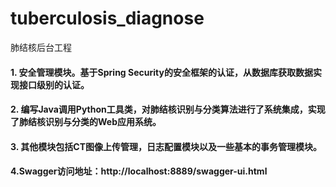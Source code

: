 # tuberculosis_diagnose
肺结核后台工程
#### 1.	安全管理模块。基于Spring Security的安全框架的认证，从数据库获取数据实现接口级别的认证。
#### 2.	编写Java调用Python工具类，对肺结核识别与分类算法进行了系统集成，实现了肺结核识别与分类的Web应用系统。
#### 3.	其他模块包括CT图像上传管理，日志配置模块以及一些基本的事务管理模块。
#### 4.Swagger访问地址：http://localhost:8889/swagger-ui.html
